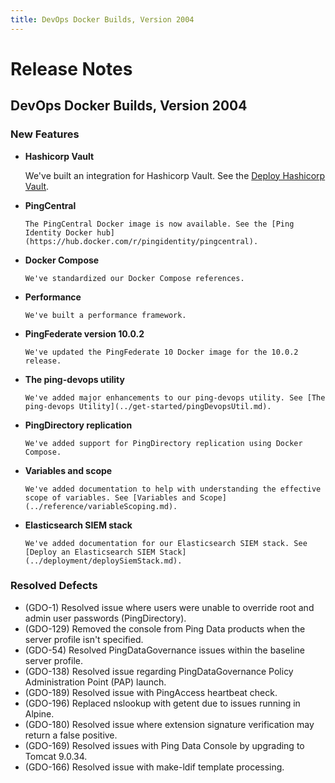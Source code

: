 ```yaml
---
title: DevOps Docker Builds, Version 2004
---
```

# Release Notes

## DevOps Docker Builds, Version 2004

### New Features

- **Hashicorp Vault**

  We've built an integration for Hashicorp Vault. See the [Deploy Hashicorp Vault](../deployment/deployVault.md).

- **PingCentral**

      The PingCentral Docker image is now available. See the [Ping Identity Docker hub](https://hub.docker.com/r/pingidentity/pingcentral).

- **Docker Compose**

      We've standardized our Docker Compose references.

- **Performance**

      We've built a performance framework.

- **PingFederate version 10.0.2**

      We've updated the PingFederate 10 Docker image for the 10.0.2 release.

- **The ping-devops utility**

      We've added major enhancements to our ping-devops utility. See [The ping-devops Utility](../get-started/pingDevopsUtil.md).

- **PingDirectory replication**

      We've added support for PingDirectory replication using Docker Compose.

- **Variables and scope**

      We've added documentation to help with understanding the effective scope of variables. See [Variables and Scope](../reference/variableScoping.md).

- **Elasticsearch SIEM stack**

      We've added documentation for our Elasticsearch SIEM stack. See [Deploy an Elasticsearch SIEM Stack](../deployment/deploySiemStack.md).

### Resolved Defects

- (GDO-1) Resolved issue where users were unable to override root and admin user passwords (PingDirectory).
- (GDO-129) Removed the console from Ping Data products when the server profile isn't specified.
- (GDO-54) Resolved PingDataGovernance issues within the baseline server profile.
- (GDO-138) Resolved issue regarding PingDataGovernance Policy Administration Point (PAP) launch.
- (GDO-189) Resolved issue with PingAccess heartbeat check.
- (GDO-196) Replaced nslookup with getent due to issues running in Alpine.
- (GDO-180) Resolved issue where extension signature verification may return a false positive.
- (GDO-169) Resolved issues with Ping Data Console by upgrading to Tomcat 9.0.34.
- (GDO-166) Resolved issue with make-ldif template processing.
